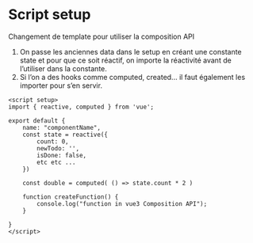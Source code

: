 # Script setup

Changement de template pour utiliser la composition API

1. On passe les anciennes data dans le setup en créant une constante state et pour que ce soit réactif, on importe la réactivité avant de l’utiliser dans la constante.
2. Si l’on a des hooks comme computed, created... il faut également les importer pour s’en servir.

```
<script setup>
import { reactive, computed } from 'vue';

export default {
    name: "componentName",
    const state = reactive({
        count: 0,
        newTodo: '',
        isDone: false,
        etc etc ...
    })

    const double = computed( () => state.count * 2 )

    function createFunction() {
        console.log("function in vue3 Composition API");
    }

}
</script>
```

